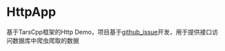 # HttpApp
基于TarsCpp框架的Http Demo，项目基于[github_issue](https://github.com/ETZhangSX/github_issue)开发，用于提供接口访问数据库中爬虫爬取的数据